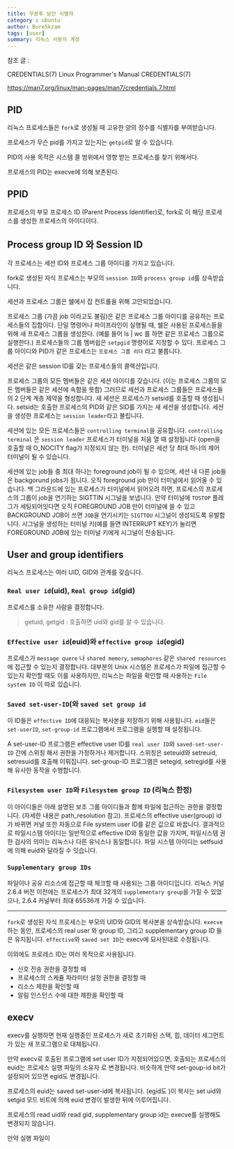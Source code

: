 ```yaml
---
title: 우분투 보안 식별자
category : ubuntu
author: Bure5kzam
tags: [user]
summary: 리눅스 사용자 계정 
---
```


참조 글 :

CREDENTIALS(7)          Linux Programmer's Manual         CREDENTIALS(7)

https://man7.org/linux/man-pages/man7/credentials.7.html

## PID

리눅스 프로세스들은 `fork`로 생성될 때  고유한 양의 정수를 식별자를 부여받습니다.

프로세스가 무슨 pid를 가지고 있는지는 `getpid`로 알 수 있습니다.

PID의 사용 목적은 시스템 콜 범위에서 영향 받는 프로세스를 찾기 위해서다.

프로세스의 PID는 execve에 의해 보존된다.

## PPID

프로세스의 부모 프로세스 ID (Parent Process Identifier)로, fork로 이 해당 프로세스를 생성한 프로세스의 아이디이다.


## Process group ID 와 Session ID

각 프로세스는 세션 ID와 프로세스 그룹 아이디를 가지고 있습니다.

fork로 생성된 자식 프로세스는 부모의 `session ID`와 `process group id`를 상속받습니다.

세션과 프로세스 그룹은 쉘에서 잡 컨트롤을 위해 고안되었습니다.

 프로세스 그룹 (가끔 job 이라고도 불림)은 같은 프로세스 그룹 아이디를 공유하는 프로세스들의 집합이다. 단일 명령어나 파이프라인이 실행될 때, 쉘은 사용된 프로세스들을 위해 새 프로세스 그룹을 생성한다. (예를 들어 ls | wc 를 하면 같은 프로세스 그룹으로 실행한다.) 프로세스들의 그룹 멤버쉽은 `setpgid` 명령어로 지정할 수 있다. 프로세스 그룹 아이디와 PID가 같은 프로세스는 `프로세스 그룹 리더` 라고 불릅니다.

세션은 같은 session ID를 갖는 프로세스들의 콜렉션입니다.

프로세스 그룹의 모든 멤버들은 같은 세션 아이디를 갖습니다. (이는 프로세스 그룹의 모든 멤버들은 같은 세션에 속함을 뜻함) 그러므로 세션과 프로세스 그룹들은 프로세스들의 2 단계 계층 제약을 형성합니다. 새 세션은 프로세스가 setsid를 호출할 때 생성됩니다. setsid는 호출한 프로세스의 PID와 같은 SID를 가지는 새 세션을 생성합니다. 세션을 생성한 프로세스는 `session leader`라고 불립니다.

세션에 있는 모든 프로세스들은 `controlling terminal`을 공유합니다. `controlling terminal` 은 `session leader` 프로세스가 터미널을 처음 열 때 설정됩니다 (open을 호출할 때 O_NOCITY flag가 지정되지 않는 한). 터미널은 세션 당 최대 하나의 제어 터미널이 될 수 있습니다.

세션에 있는 job들 중 최대 하나는 foreground job이 될 수 있으며, 세션 내 다른 job들은 backgorund jobs가 됩니다. 오직 foreground job 만이 터미널에서 읽어올 수 있습니다. 백 그라운드에 있는 프로세스가 터미널에서 읽어오려 하면, 프로세스의 프로세스의 그룹이 job을 연기하는 SIGTTIN 시그널을 보냅니다. 만약 터미널에 `TOSTOP` 플레그가 세팅되어잇다면 오직 FOREGROUND JOB 만이 터미널에 쓸 수 있고 BACKGROUND JOB이 쓰면 `JOB`을 연기시키는 `SIGTTOU` 시그널이 생성되도록 유발합니다. 시그널을 생성하는 터미널 키(예를 들면 INTERRUPT KEY)가 눌리면 FOREGROUND JOB에 있는 터미널 키에게 시그널이 전송됩니다.


## User and group identifiers

리눅스 프로세스는 여러 UID, GID와 관계를 갖습니다.

### `Real user id`(uid), `Real group id`(gid)

 프로세스를 소유한 사람을 결정합니다.

 > getuid, getgid : 호출하면 uid와 gid를 알 수 있습니다.

### `Effective user id`(euid)와 `effective group id`(egid)

 프로세스가 `message quere` 나 `shared memory`, `semaphores` 같은 `shared resources` 에 접근할 수 있는지 결정합니다. 대부분의 Unix 시스템은 프로세스가 파일에 접근할 수 있는지 확인할 때도 이를 사용하지만, 리눅스는 파일을 확인할 때 사용하는 `File system ID` 이 따로 있습니다.

### `Saved set-user-ID`(와 `saved set group id`

 이 ID들은 `effective ID`에 대응되는 복사본을 저장하기 위해 사용됩니다. `eid`들은 `set-userID`, `set-group-id` 프로그램에서 프로그램을 실행할 때 설정됩니다. 

 A set-user-ID 프로그램은 effective user ID를 `real user ID`와 `saved-set-user-ID` 간에 스위칭 해서 권한을 가정하거나 제거합니다. 스위칭은 seteuid와 setreuid, setresuid를 호출해 이뤄집니다. set-group-ID 프로그램은 setegid, setregid를 사용해 유사한 동작을 수행합니다. 

 ### `Filesystem user ID`와 `Filesystem group ID` (리눅스 한정)

이 아이디들은 아래 설명된 보조 그룹 아이디들과 함께 파일에 접근하는 권한을 결정합니다. (자세한 내용은 path_resolution 참고). 프로세스의 effective user(group) id가 바뀌면 커널 또한 자동으로 File system user ID를 같은 값으로 바꿉니다. 결과적으로 파일시스템 아이디는 일반적으로 effective ID와 동일한 값을 가지며, 파일시스템 권한 검사의 의미는 리눅스나 다른 유닉스나 동일합니다. 파일 시스템 아이디는 setfsuid에 의해 euid와 달라질 수 잇습니다.

### `Supplementary group IDs`

파일이나 공유 리소스에 접근할 때 체크할 때 사용되는 그룹 아이디입니다. 리눅스 커널 2.6.4 버전 이전에는 프로세스가 최대 32개의 `supplementary group`을 가질 수 있었으나, 2.6.4 커널부터 최대 65536개 가질 수 있습니다.

---

`fork`로 생성된 자식 프로세스는 부모의 UID와 GID의 복사본을 상속받습니다. `execve` 하는 동안, 프로세스의 real user 와 group ID, 그리고 supplementary group ID 들은 유지됩니다. `effective`와 `saved set ID`는 execv에 묘사된대로 수정됩니다.

이외에도 프로레스 ID는 여러 목적으로 사용됩니다.

- 신호 전송 권한을 결정할 때
- 프로세스의 스케쥴 파라미터 설정 권한을 결정할 때
- 리소스 제한을 확인할 때
- 알림 인스턴스 수에 대한 제한을 확인할 때



## execv

execv를 실행하면 현재 실행중인 프로세스가 새로 초기화된 스택, 힙, 데이터 세그먼트가 있는 새 프로그램으로 대체됩니다.

만약 execv로 호출된 프로그램에 set user ID가 지정되어있으면, 호출되는 프로세스의 euid는 프로세스 실행 파일의 소유자 로 변경됩니다. 비슷하게 만약 set-goup-id bit가 설정되어 있으면 egid도 변경됩니다.


프로세스의 euid는 saved set-user-id에 복사됩니다. (egid도 )이 복사는 set uid와 setgid 모드 비트에 의해 euid 변경이 발생한 뒤에 이루어집니다.

프로세스의 read uid와 read gid, supplementary group id는 execve를 실행해도 변경되지 않습니다.

만약 실행 파일이 